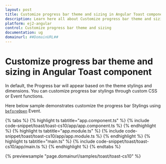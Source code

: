 ```yaml
---
layout: post
title: Customize progress bar theme and sizing in Angular Toast component | Syncfusion
description: Learn here all about Customize progress bar theme and sizing in Syncfusion Angular Toast component of Syncfusion Essential JS 2 and more.
platform: ej2-angular
control: Customize progress bar theme and sizing 
documentation: ug
domainurl: ##DomainURL##
---
```


# Customize progress bar theme and sizing in Angular Toast component

In default, the Progress bar will appear based on the theme stylings and dimensions. You can customize progress bar stylings through custom CSS or Event functions.

Here below sample demonstrates customize the progress bar Stylings using [`beforeOpen`](https://ej2.syncfusion.com/angular/documentation/api/toast#beforeopen) Event.

{% tabs %}
{% highlight ts tabtitle="app.component.ts" %}
{% include code-snippet/toast/toast-cs10/app/app.component.ts %}
{% endhighlight %}
{% highlight ts tabtitle="app.module.ts" %}
{% include code-snippet/toast/toast-cs10/app/app.module.ts %}
{% endhighlight %}
{% highlight ts tabtitle="main.ts" %}
{% include code-snippet/toast/toast-cs10/app/main.ts %}
{% endhighlight %}
{% endtabs %}
  
{% previewsample "page.domainurl/samples/toast/toast-cs10" %}

